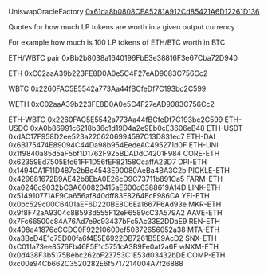 UniswapOracleFactory [0x61da8b0808CEA5281A912Cd85421A6D12261D136](https://etherscan.io/address/0x61da8b0808cea5281a912cd85421a6d12261d136)

Quotes for how much LP tokens are worth in a given output currency

For example how much is 100 LP tokens of ETH/BTC worth in BTC

ETH/WBTC pair 0xBb2b8038a1640196FbE3e38816F3e67Cba72D940

ETH 0xC02aaA39b223FE8D0A0e5C4F27eAD9083C756Cc2

WBTC 0x2260FAC5E5542a773Aa44fBCfeDf7C193bc2C599

WETH	0xC02aaA39b223FE8D0A0e5C4F27eAD9083C756Cc2

ETH-WBTC	0x2260FAC5E5542a773Aa44fBCfeDf7C193bc2C599
ETH-USDC	0xA0b86991c6218b36c1d19D4a2e9Eb0cE3606eB48
ETH-USDT	0xdAC17F958D2ee523a2206206994597C13D831ec7
ETH-DAI	0x6B175474E89094C44Da98b954EedeAC495271d0F
ETH-UNI	0x1f9840a85d5aF5bf1D1762F925BDADdC4201F984
CORE-ETH	0x62359Ed7505Efc61FF1D56fEF82158CcaffA23D7
DPI-ETH	0x1494CA1F11D487c2bBe4543E90080AeBa4BA3C2b
PICKLE-ETH	0x429881672B9AE42b8EbA0E26cD9C73711b891Ca5
FARM-ETH	0xa0246c9032bC3A600820415aE600c6388619A14D
LINK-ETH	0x514910771AF9Ca656af840dff83E8264EcF986CA
YFI-ETH	0x0bc529c00C6401aEF6D220BE8C6Ea1667F6Ad93e
MKR-ETH	0x9f8F72aA9304c8B593d555F12eF6589cC3A579A2
AAVE-ETH	0x7Fc66500c84A76Ad7e9c93437bFc5Ac33E2DDaE9
REN-ETH	0x408e41876cCCDC0F92210600ef50372656052a38
MTA-ETH	0xa3BeD4E1c75D00fa6f4E5E6922DB7261B5E9AcD2
SNX-ETH	0xC011a73ee8576Fb46F5E1c5751cA3B9Fe0af2a6F
wNXM-ETH	0x0d438F3b5175Bebc262bF23753C1E53d03432bDE
COMP-ETH	0xc00e94Cb662C3520282E6f5717214004A7f26888
